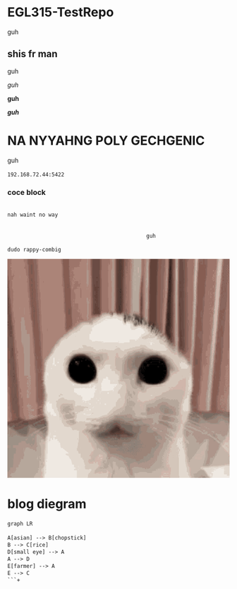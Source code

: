 # EGL315-TestRepo
guh

## shis fr man

guh

*guh*

**guh**

***guh***

# NA NYYAHNG POLY GECHGENIC

guh

`192.168.72.44:5422`

### coce block
```

nah waint no way


                                            guh
```

`dudo rappy-combig`

![breh](picture/wawa-cat.gif)

# blog diegram

```mermaid
graph LR

A[asian] --> B[chopstick]
B --> C[rice]
D[small eye] --> A
A --> D
E[farmer] --> A
E --> C
```+
